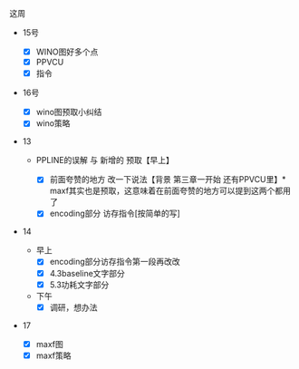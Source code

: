这周

* 15号

  * [X] WINO图好多个点
  * [X] PPVCU
  * [X] 指令
* 16号

  * [X] wino图预取小纠结
  * [X] wino策略
* 13

  * PPLINE的误解 与 新增的 预取【早上】

    * [X] 前面夸赞的地方 改一下说法【背景 第三章一开始 还有PPVCU里】* maxf其实也是预取，这意味着在前面夸赞的地方可以提到这两个都用了
    * [X] encoding部分 访存指令[按简单的写]
* 14

  * 早上
    * [X] encoding部分访存指令第一段再改改
    * [X] 4.3baseline文字部分
    * [X] 5.3功耗文字部分
  * 下午
    * [X] 调研，想办法
* 17

  * [X] maxf图
  * [X] maxf策略
